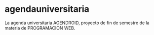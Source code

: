 agendauniversitaria
===================

La agenda universitaria AGENDROID, proyecto de fin de semestre de la materia de PROGRAMACION WEB.